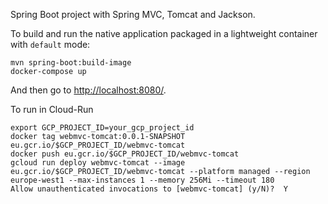 Spring Boot project with Spring MVC, Tomcat and Jackson.

To build and run the native application packaged in a lightweight container with `default` mode:
```
mvn spring-boot:build-image
docker-compose up
```

And then go to [http://localhost:8080/](http://localhost:8080/).

To run in Cloud-Run
```
export GCP_PROJECT_ID=your_gcp_project_id
docker tag webmvc-tomcat:0.0.1-SNAPSHOT eu.gcr.io/$GCP_PROJECT_ID/webmvc-tomcat
docker push eu.gcr.io/$GCP_PROJECT_ID/webmvc-tomcat
gcloud run deploy webmvc-tomcat --image eu.gcr.io/$GCP_PROJECT_ID/webmvc-tomcat --platform managed --region europe-west1 --max-instances 1 --memory 256Mi --timeout 180
Allow unauthenticated invocations to [webmvc-tomcat] (y/N)?  Y
```